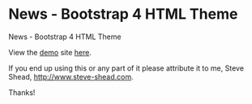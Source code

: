 # News - Bootstrap 4 HTML Theme

News - Bootstrap 4 HTML Theme

View the <a href="https://steveshead.github.io/bootstrap4-news/">demo</a> site <a href="https://steveshead.github.io/bootstrap4-news/">here</a>.

If you end up using this or any part of it please attribute it to me, Steve Shead, http://www.steve-shead.com.

Thanks!
